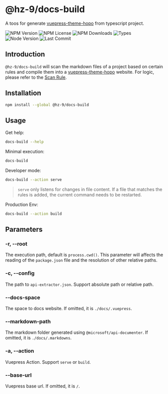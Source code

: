 # @hz-9/docs-build

A toos for generate [vuepress-theme-hopo] from typescript project.

![NPM Version][npm-version-url] ![NPM License][npm-license-url] ![NPM Downloads][npm-downloads-url] ![Types][types-url]
<br /> ![Node Version][node-version-url] ![Last Commit][last-commit-url]

[vuepress-theme-hopo]: https://theme-hope.vuejs.press/
[npm-version-url]: https://badgen.net/npm/v/@hz-9/docs-build
[npm-license-url]: https://badgen.net/npm/license/@hz-9/docs-build
[npm-downloads-url]: https://badgen.net/npm/dt/@hz-9/docs-build
[types-url]: https://badgen.net/npm/types/@hz-9/docs-build
[node-version-url]: https://badgen.net/npm/node/@hz-9/docs-build
[last-commit-url]: https://badgen.net/github/last-commit/hz-9/tool

## Introduction

`@hz-9/docs-build` will scan the markdown files of a project based on certain rules and compile them into a [vuepress-theme-hopo] website. For logic, please refer to the [Scan Rule](./scan-rule).

## Installation

``` bash
npm install --global @hz-9/docs-build
```

## Usage

Get help:

``` bash
docs-build --help
```

Minimal execution:

``` bash
docs-build
```

Developer mode:

``` bash
docs-build --action serve
```

> `serve` only listens for changes in file content. If a file that matches the rules is added, the current command needs to be restarted.

Production Env:

``` bash
docs-build --action build
```

## Parameters

### -r, --root

The execution path, default is `process.cwd()`. This parameter will affects the reading of the `package.json` file and the resolution of other relative paths.

### -c, --config

The path to `api-extractor.json`. Support absolute path or relative path.

### --docs-space

The space to docs website. If omitted, it is `./docs/.vuepress`.

### --markdown-path

The markdown folder generated using `@microsoft/api-documenter`. If omitted, it is `./docs/.markdowns`.

### -a, --action

Vuepress Action. Support `serve` or `build`.

### --base-url

Vuepress base url. If omitted, it is `/`.
